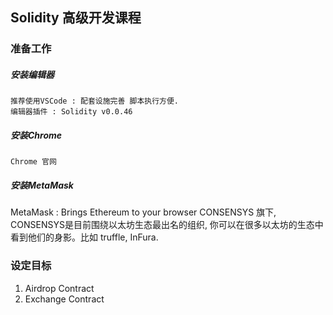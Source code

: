 ## Solidity 高级开发课程


### 准备工作

##### 安装编辑器

```
推荐使用VSCode : 配套设施完善 脚本执行方便.
编辑器插件 : Solidity v0.0.46
```

##### 安装Chrome

```
Chrome 官网
```

##### 安装MetaMask

MetaMask : Brings Ethereum to your browser
CONSENSYS 旗下, CONSENSYS是目前围绕以太坊生态最出名的组织, 你可以在很多以太坊的生态中看到他们的身影。比如 truffle, InFura.

### 设定目标

1. Airdrop Contract
2. Exchange Contract





